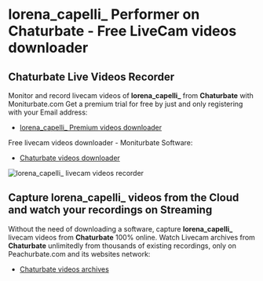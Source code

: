 # lorena_capelli_ Performer on Chaturbate - Free LiveCam videos downloader

## Chaturbate Live Videos Recorder

Monitor and record livecam videos of **lorena_capelli_** from **Chaturbate** with Moniturbate.com
Get a premium trial for free by just and only registering with your Email address:
* [lorena_capelli_ Premium videos downloader](https://moniturbate.com/request-demo-licence-key.html)

Free livecam videos downloader - Moniturbate Software:
* [Chaturbate videos downloader](https://moniturbate.com/moniturbate-download-software.html)

![lorena_capelli_ livecam videos recorder](https://peachurnet.com/templates/moniturbate-software.png)


## Capture lorena_capelli_ videos from the Cloud and watch your recordings on Streaming

Without the need of downloading a software, capture **lorena_capelli_** livecam videos from **Chaturbate** 100% online.
Watch Livecam archives from **Chaturbate** unlimitedly from thousands of existing recordings, only on Peachurbate.com and its websites network:
* [Chaturbate videos archives](https://peachurnet.com/)